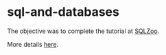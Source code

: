 # sql-and-databases
The objective was to complete the tutorial at [SQLZoo](http://sqlzoo.net/).


More details [here](http://www.theodinproject.com/ruby-on-rails/sql?ref=lc-pb).
